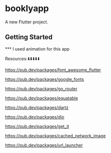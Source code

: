 # booklyapp

A new Flutter project.

## Getting Started

*** I used animation for this app


Resources:⬇️⬇️⬇️⬇️⬇️


https://pub.dev/packages/font_awesome_flutter

https://pub.dev/packages/google_fonts

https://pub.dev/packages/go_router

https://pub.dev/packages/equatable

https://pub.dev/packages/dartz

https://pub.dev/packages/dio

https://pub.dev/packages/get_it

https://pub.dev/packages/cached_network_image

https://pub.dev/packages/url_launcher